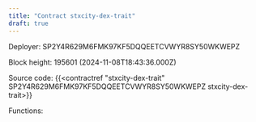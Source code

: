 ```yaml
---
title: "Contract stxcity-dex-trait"
draft: true
---
```

Deployer: SP2Y4R629M6FMK97KF5DQQEETCVWYR8SY50WKWEPZ


 



Block height: 195601 (2024-11-08T18:43:36.000Z)

Source code: {{<contractref "stxcity-dex-trait" SP2Y4R629M6FMK97KF5DQQEETCVWYR8SY50WKWEPZ stxcity-dex-trait>}}

Functions:


